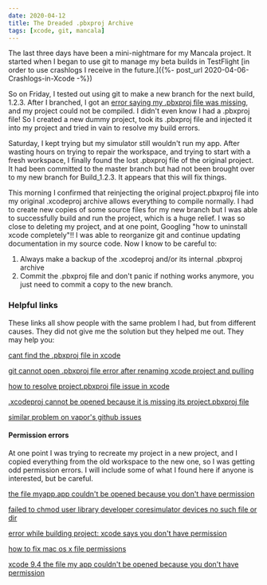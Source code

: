 ```yaml
---
date: 2020-04-12
title: The Dreaded .pbxproj Archive
tags: [xcode, git, mancala]
---
```

The last three days have been a mini-nightmare for my Mancala project. It started when I began to use git to manage my beta builds in TestFlight [in order to use crashlogs I receive in the future.]({%- post_url 2020-04-06-Crashlogs-in-Xcode -%})

So on Friday, I tested out using git to make a new branch for the next build, 1.2.3. After I branched, I got an [error saying my .pbxproj file was missing](https://stackoverflow.com/questions/12143281/project-xcodeproj-cannot-be-opened-because-it-is-missing-its-project-pbxproj), and my project could not be compiled. I didn't even know I had a .pbxproj file! So I created a new dummy project, took its .pbxproj file and injected it into my project and tried in vain to resolve my build errors.

Saturday, I kept trying but my simulator still wouldn't run my app. After wasting hours on trying to repair the workspace, and trying to start with a fresh workspace, I finally found the lost .pbxproj file of the original project. It had been committed to the master branch but had not been brought over to my new branch for Build_1.2.3. It appears that this will fix things.

This morning I confirmed that reinjecting the original project.pbxproj file into my original .xcodeproj archive allows everything to compile normally. I had to create new copies of some source files for my new branch but I was able to successfully build and run the project, which is a huge relief. I was so close to deleting my project, and at one point, Googling "how to uninstall xcode completely"!! I was able to reorganize git and continue updating documentation in my source code. Now I know to be careful to:

1. Always make a backup of the .xcodeproj and/or its internal .pbxproj archive
2. Commit the .pbxproj file and don't panic if nothing works anymore, you just need to commit a copy to the new branch.

### Helpful links
These links all show people with the same problem I had, but from different causes. They did not give me the solution but they helped me out. They may help you:

[cant find the .pbxproj file in xcode](https://stackoverflow.com/questions/30680796/cant-find-the-pbxproj-file-in-xcode)

[git cannot open .pbxproj file error after renaming xcode project and pulling](https://stackoverflow.com/questions/13768908/git-cannot-open-pbxproj-file-error-after-renaming-xcode-project-and-pulling-ch)

[how to resolve project.pbxproj file issue in xcode](http://burnignorance.com/iphone-development-tips/how-to-resolve-project-pbxproj-file-issue-in-xcode/)

[.xcodeproj cannot be opened because it is missing its project.pbxproj file](https://recalll.co/ask/v/topic/xcode-Project-UsersXDesktopXX.xcodeproj-cannot-be-opened-because-it-is-missing-its-project.pbxproj-file/55a10aac7d356308158b6f17)

[similar problem on vapor's github issues](https://github.com/vapor/vapor/issues/1620)

#### Permission errors
At one point I was trying to recreate my project in a new project, and I copied everything from the old workspace to the new one, so I was getting odd permission errors. I will include some of what I found here if anyone is interested, but be careful.

[the file myapp.app couldn't be opened because you don't have permission](https://stackoverflow.com/questions/24924809/the-file-myapp-app-couldnt-be-opened-because-you-dont-have-permission-to-vi)

[failed to chmod user library developer coresimulator devices no such file or dir](https://stackoverflow.com/questions/40485155/failed-to-chmod-user-library-developer-coresimulator-devices-no-such-file-or-dir)

[error while building project: xcode says you don't have permission](https://stackoverflow.com/questions/27355361/error-while-build-project-xcode-says-you-dont-have-permission/27355521)

[how to fix mac os x file permissions](https://dreamlight.com/how-to-fix-mac-os-x-file-permissions/)

[xcode 9.4 the file my app couldn't be opened because you don't have permission](https://stackoverflow.com/questions/50932339/xcode-9-4-the-file-my-app-couldn-t-be-opened-because-you-don-t-have-permission)

